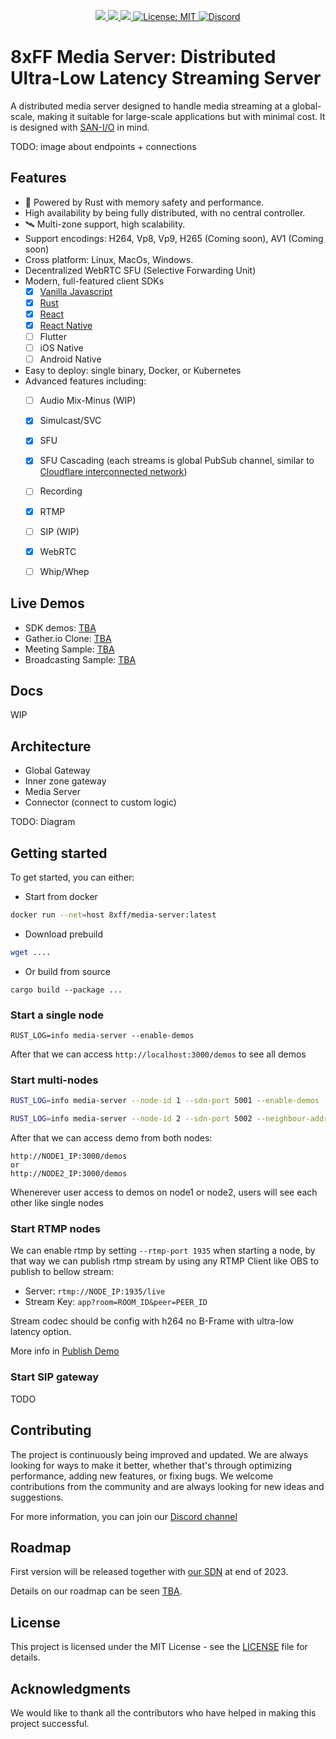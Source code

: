 <p align="center">
 <a href="https://github.com/8xFF/decentralized-media-server/actions">
  <img src="https://github.com/8xFF/decentralized-media-server/actions/workflows/rust.yml/badge.svg?branch=master">
 </a>
 <a href="https://codecov.io/gh/8xff/decentralized-media-server">
  <img src="https://codecov.io/gh/8xff/decentralized-media-server/branch/master/graph/badge.svg">
 </a>
 <a href="https://deps.rs/repo/github/8xff/decentralized-sdn">
  <img src="https://deps.rs/repo/github/8xff/decentralized-sdn/status.svg">
 </a>
<!--  <a href="https://crates.io/crates/8xff-media-server">
  <img src="https://img.shields.io/crates/v/8xff-sdn.svg">
 </a> -->
<!--  <a href="https://docs.rs/8xff-media-server">
  <img src="https://docs.rs/8xff-sdn/badge.svg">
 </a> -->
 <a href="https://github.com/8xFF/decentralized-media-server/blob/master/LICENSE">
  <img src="https://img.shields.io/badge/license-MIT-blue" alt="License: MIT">
 </a>
 <a href="https://discord.gg/tJ6dxBRk">
  <img src="https://img.shields.io/discord/1173844241542287482?logo=discord" alt="Discord">
 </a>
</p>

# 8xFF Media Server: Distributed Ultra-Low Latency Streaming Server

A distributed media server designed to handle media streaming at a global-scale, making it suitable for large-scale applications but with minimal cost. It is designed with [SAN-I/O](https://sans-io.readthedocs.io/) in mind.

TODO: image about endpoints + connections

## Features
  - 🚀 Powered by Rust with memory safety and performance.
  - High availability by being fully distributed, with no central controller.
  - 🛰️ Multi-zone support, high scalability.
  - Support encodings: H264, Vp8, Vp9, H265 (Coming soon), AV1 (Coming soon)
  - Cross platform: Linux, MacOs, Windows.
  - Decentralized WebRTC SFU (Selective Forwarding Unit)
  - Modern, full-featured client SDKs
    - [x] [Vanilla Javascript]()
    - [x] [Rust]()
    - [x] [React]()
    - [x] [React Native]()
    - [ ] Flutter
    - [ ] iOS Native
    - [ ] Android Native
  - Easy to deploy: single binary, Docker, or Kubernetes
  - Advanced features including:
    - [ ] Audio Mix-Minus (WIP)
    - [x] Simulcast/SVC
    - [x] SFU
    - [x] SFU Cascading (each streams is global PubSub channel, similar to [Cloudflare interconnected network](https://blog.cloudflare.com/announcing-cloudflare-calls/))
    - [ ] Recording
    - [x] RTMP
    - [ ] SIP (WIP)
    - [x] WebRTC
    - [ ] Whip/Whep



## Live Demos

  - SDK demos: [TBA]()
  - Gather.io Clone: [TBA]()
  - Meeting Sample: [TBA]()
  - Broadcasting Sample: [TBA]()

## Docs

WIP

## Architecture

- Global Gateway
- Inner zone gateway
- Media Server
- Connector (connect to custom logic)

TODO: Diagram

## Getting started
To get started, you can either:
- Start from docker

```bash
docker run --net=host 8xff/media-server:latest
```

- Download prebuild

```bash
wget ....
```

- Or build from source

```
cargo build --package ...
```

### Start a single node

```
RUST_LOG=info media-server --enable-demos
```

After that we can access `http://localhost:3000/demos` to see all demos

### Start multi-nodes

```bash
RUST_LOG=info media-server --node-id 1 --sdn-port 5001 --enable-demos
```

```bash
RUST_LOG=info media-server --node-id 2 --sdn-port 5002 --neighbour-addr udp+p2p://NODE1_IP:5001 --enable-demos
```

After that we can access demo from both nodes:

```
http://NODE1_IP:3000/demos
or
http://NODE2_IP:3000/demos
```

Whenerever user access to demos on node1 or node2, users will see each other like single nodes

### Start RTMP nodes

We can enable rtmp by setting `--rtmp-port 1935` when starting a node, by that way we can publish rtmp stream by using any RTMP Client like OBS to publish to bellow stream:

- Server: `rtmp://NODE_IP:1935/live`
- Stream Key: `app?room=ROOM_ID&peer=PEER_ID`

Stream codec should be config with h264 no B-Frame with ultra-low latency option.

More info in [Publish Demo]()

### Start SIP gateway

TODO

## Contributing
The project is continuously being improved and updated. We are always looking for ways to make it better, whether that's through optimizing performance, adding new features, or fixing bugs. We welcome contributions from the community and are always looking for new ideas and suggestions.

For more information, you can join our [Discord channel](https://discord.gg/tJ6dxBRk)


## Roadmap

First version will be released together with [our SDN](https://github.com/8xFF/decentralized-sdn) at end of 2023.

Details on our roadmap can be seen [TBA]().

## License

This project is licensed under the MIT License - see the [LICENSE](LICENSE) file for details.

## Acknowledgments

We would like to thank all the contributors who have helped in making this project successful.
